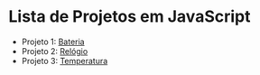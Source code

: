 # Lista de Projetos em JavaScript
 - Projeto 1: [Bateria](/projeto01)
 - Projeto 2: [Relógio](/projeto02)
 - Projeto 3: [Temperatura](/projeto03)